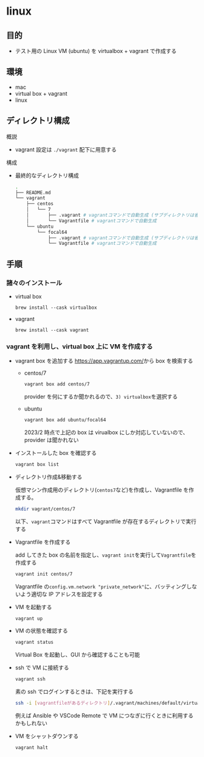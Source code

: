# linux

## 目的

- テスト用の Linux VM (ubuntu) を virtualbox + vagrant で作成する

## 環境

- mac
- virtual box + vagrant
- linux

## ディレクトリ構成

概説

- vagrant 設定は `./vagrant` 配下に用意する

構成

- 最終的なディレクトリ構成

  ```bash
  .
  ├── README.md
  └── vagrant
      ├── centos
      │   └── 7
      │       ├── .vagrant # vagrantコマンドで自動生成 (サブディレクトリは省略)
      │       └── Vagrantfile # vagrantコマンドで自動生成
      └── ubuntu
          └── focal64
              ├── .vagrant # vagrantコマンドで自動生成 (サブディレクトリは省略)
              └── Vagrantfile # vagrantコマンドで自動生成
  ```

## 手順

### 諸々のインストール

- virtual box

  ```terminal
  brew install --cask virtualbox
  ```

- vagrant

  ```terminal
  brew install --cask vagrant
  ```

### vagrant を利用し、virtual box 上に VM を作成する

- vagrant box を追加する
  <https://app.vagrantup.com/>から box を検索する

  - centos/7

    ```bash
    vagrant box add centos/7
    ```

    provider を何にするか聞かれるので、`3) virtualbox`を選択する

  - ubuntu

    ```bash
    vagrant box add ubuntu/focal64
    ```

    2023/2 時点で上記の box は virualbox にしか対応していないので、provider は聞かれない

- インストールした box を確認する

  ```bash
  vagrant box list
  ```

- ディレクトリ作成&移動する

  仮想マシン作成用のディレクトリ(`centos7`など)を作成し、Vagrantfile を作成する。

  ```bash
  mkdir vagrant/centos/7
  ```

  以下、`vagrant`コマンドはすべて Vagrantfile が存在するディレクトリで実行する

- Vagrantfile を作成する

  add してきた box の名前を指定し、`vagrant init`を実行して`Vagrantfile`を作成する

  ```bash
  vagrant init centos/7
  ```

  Vagrantfile の`config.vm.network "private_network"`に、バッティングしないよう適切な IP アドレスを設定する

- VM を起動する

  ```bash
  vagrant up
  ```

- VM の状態を確認する

  ```bash
  vagrant status
  ```

  Virtual Box を起動し、GUI から確認することも可能

- ssh で VM に接続する

  ```bash
  vagrant ssh
  ```

  素の ssh でログインするときは、下記を実行する

  ```bash
  ssh -i [vagrantfileがあるディレクトリ]/.vagrant/machines/default/virtualbox/private_key vagrant@[VMのIPアドレス]
  ```

  例えば Ansible や VSCode Remote で VM につなぎに行くときに利用するかもしれない

- VM をシャットダウンする

  ```bash
  vagrant halt
  ```
